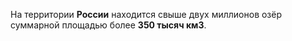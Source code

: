 На территории **России** находится   свыше двух миллионов озёр   суммарной площадью более **350 тысяч км3**.